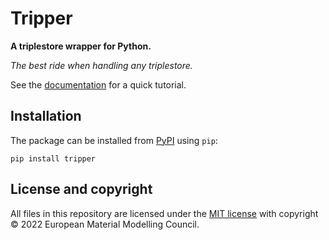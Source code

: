 # Tripper

**A triplestore wrapper for Python.**

_The best ride when handling any triplestore._

See the [documentation](docs/overview.md) for a quick tutorial.


## Installation

The package can be installed from [PyPI](https://pypi.org/project/tripper) using `pip`:

```shell
pip install tripper
```

## License and copyright

All files in this repository are licensed under the [MIT license](LICENSE) with copyright &copy; 2022 European Material Modelling Council.
